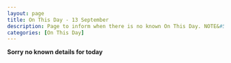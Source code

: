 ```yaml
---
layout: page
title: On This Day - 13 September
description: Page to inform when there is no known On This Day. NOTE&#58; There may still be comments.
categories: [On This Day]
---
```


**Sorry no known details for today**
